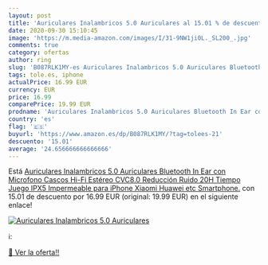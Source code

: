 ```yaml
---
layout: post
title: 'Auriculares Inalambricos 5.0 Auriculares al 15.01 % de descuento'
date: 2020-09-30 15:10:45
image: 'https://m.media-amazon.com/images/I/31-9NW1ji0L._SL200_.jpg'
comments: true
category: ofertas
author: ring
slug: 'B087RLK1MY-es Auriculares Inalambricos 5.0 Auriculares Bluetooth In Ear...'
tags: tole.es, iphone
actualPrice: 16.99 EUR
currency: EUR
price: 16.99
comparePrice: 19.99 EUR
prodname: 'Auriculares Inalambricos 5.0 Auriculares Bluetooth In Ear con Microfono Cascos Hi-Fi Estéreo CVC8.0 Reducción Ruido 20H Tiempo Juego IPX5 Impermeable para iPhone Xiaomi Huawei etc Smartphone.'
country: 'es'
flag: '🇪🇸'
buyurl: 'https://www.amazon.es/dp/B087RLK1MY/?tag=tolees-21'
descuento: '15.01'
average: '24.656666666666666'
---
```


Está [Auriculares Inalambricos 5.0 Auriculares Bluetooth In Ear con Microfono Cascos Hi-Fi Estéreo CVC8.0 Reducción Ruido 20H Tiempo Juego IPX5 Impermeable para iPhone Xiaomi Huawei etc Smartphone.](https://www.amazon.es/dp/B087RLK1MY/?tag=tolees-21) con 15.01 de descuento por 16.99 EUR (original: 19.99 EUR) en el siguiente enlace!

[![Auriculares Inalambricos 5.0 Auriculares](https://m.media-amazon.com/images/I/31-9NW1ji0L._SL200_.jpg)](https://www.amazon.es/dp/B087RLK1MY/?tag=tolees-21)

ℹ️:


[🛒 Ver la oferta!!](https://www.amazon.es/dp/B087RLK1MY/?tag=tolees-21)
